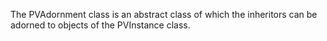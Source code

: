 The PVAdornment class is an abstract class of which the inheritors can be
adorned to objects of the PVInstance class.
